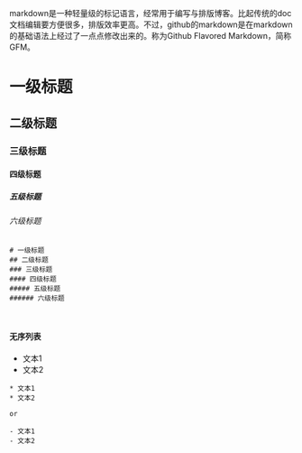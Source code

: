 markdown是一种轻量级的标记语言，经常用于编写与排版博客。比起传统的doc文档编辑要方便很多，排版效率更高。不过，github的markdown是在markdown的基础语法上经过了一点点修改出来的。称为Github Flavored Markdown，简称GFM。

# 一级标题
## 二级标题
### 三级标题
#### 四级标题
##### 五级标题
###### 六级标题
```
# 一级标题
## 二级标题
### 三级标题
#### 四级标题
##### 五级标题
###### 六级标题
```

<br />

#### 无序列表
* 文本1
* 文本2

```
* 文本1
* 文本2

or

- 文本1
- 文本2
```







